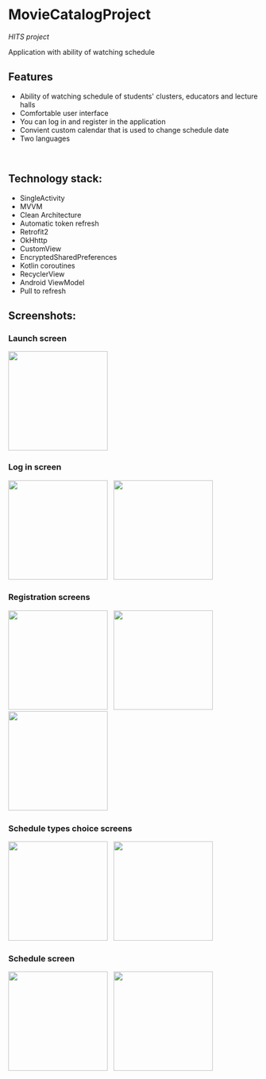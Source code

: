 # MovieCatalogProject
*HITS project*<br/>

Application with ability of watching schedule<br/>
## Features
- Ability of watching schedule of students' clusters, educators and lecture halls
- Comfortable user interface
- You can log in and register in the application
- Convient custom calendar that is used to change schedule date
- Two languages
<br/>

## Technology stack:
- SingleActivity
- MVVM
- Clean Architecture
- Automatic token refresh
- Retrofit2
- OkHhttp
- CustomView 
- EncryptedSharedPreferences
- Kotlin coroutines
- RecyclerView
- Android ViewModel
- Pull to refresh

## Screenshots:
<p>

### Launch screen
<img src="https://sun9-54.userapi.com/impg/5uOFzYcmHYyMfB6bMmN_l86yesUBJv0Ha_LjPw/e3B9iUPUxls.jpg?size=1010x2160&quality=95&sign=731e0a3a4f233c2ccbef0d2729e777d4&type=album" width="200"/> 

### Log in screen
<p>
<img src="https://sun9-58.userapi.com/impg/nbEkxMTkX0BYQyAFY370KFri50Z7ODpvIb4SFw/iXQ0kEjdAX0.jpg?size=1010x2160&quality=95&sign=a6dd08c4fb8f5776652886adfc74e0e8&type=album" width="200"/> 
&nbsp;
<img src="https://sun9-80.userapi.com/impg/2RAcj-sAr7LvspghBOZPC1ZuyNxrLhdlJanG5Q/kP1l8sZ_YIQ.jpg?size=1010x2160&quality=95&sign=0c9ab1ef0f1bf89437e8b575aec206f7&type=album" width="200"/> 
&nbsp;
</p>

### Registration screens
<p>
<img src="https://sun9-63.userapi.com/impg/8ryd5jltwlcbcoy9P42d_o9KyIGWjc8Wy79OUg/lhzqxqSyCT0.jpg?size=1010x2160&quality=95&sign=2aefc8681311af7fd2a890d67c38befe&type=album?size=720x1496&quality=96&type=album" width="200"/> 
&nbsp;
<img src="https://sun9-58.userapi.com/impg/_b2jug28WTn_3a7mu0E6JUlZhs6jsh1Ni-tafg/zWsLlP6OEjo.jpg?size=1010x2160&quality=95&sign=a57e0e505d7fce821588ef5d326b4e27&type=album" width="200"/> 
&nbsp;
<img src="https://sun9-43.userapi.com/impg/ZXncB1rEFv2gYVk6g2MQ5gkQqMoTK-e_sBPOwQ/SD-3oyOcq5w.jpg?size=1010x2160&quality=95&sign=6e1610084a4514831847307fbf8fe254&type=album" width="200"/> 
&nbsp;
</p>

### Schedule types choice screens
<p>
<img src="https://sun9-10.userapi.com/impg/f544FRs0nr0DuT0l2hn5lnKlMOXJRPr2EXVfmg/Wgh_-MUiNTw.jpg?size=1010x2160&quality=95&sign=39a6fddce00949ee9c419eaecff37ec0&type=album" width="200"/> 
&nbsp;
<img src="https://sun9-36.userapi.com/impg/eNxll3K9coIW-qKlUls1zakDhHljHdEC6lOjhg/SYwpJFPxHZ4.jpg?size=1010x2160&quality=95&sign=aedd3e9a99b5421ef3b5dd061021a019&type=album" width="200"/> 
</p>

### Schedule screen
<p>
<img src="https://sun9-42.userapi.com/impg/0eS-zykoAbCyVdgC87V9K-LQ4Nq5h7pov2Psog/QUV1QrZY7jo.jpg?size=1010x2160&quality=95&sign=20c68d1224f40f8e0e47350b5ad4469a&type=album" width="200"/> 
&nbsp;
<img src="https://sun9-51.userapi.com/impg/KIXBkU_eNJoN3XJq6z_ViY8Evzaztqcfr0tNAw/l9xMXrNc144.jpg?size=1010x2160&quality=95&sign=1717957f62ae889356900a998299854f&type=album" width="200"/> 
<br/> </p>

